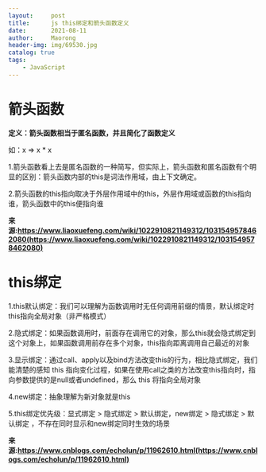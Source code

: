 ```yaml
---
layout:     post
title:      js this绑定和箭头函数定义
date:       2021-08-11
author:     Maorong
header-img: img/69530.jpg
catalog: true
tags:
    - JavaScript
---
```


# 箭头函数

**定义：箭头函数相当于匿名函数，并且简化了函数定义**

如：x => x * x


1.箭头函数看上去是匿名函数的一种简写，但实际上，箭头函数和匿名函数有个明显的区别：箭头函数内部的this是词法作用域，由上下文确定。

2.箭头函数的this指向取决于外层作用域中的this，外层作用域或函数的this指向谁，箭头函数中的this便指向谁

**来源:https://www.liaoxuefeng.com/wiki/1022910821149312/1031549578462080(https://www.liaoxuefeng.com/wiki/1022910821149312/1031549578462080)**

# this绑定

1.this默认绑定：我们可以理解为函数调用时无任何调用前缀的情景，默认绑定时this指向全局对象（非严格模式）

2.隐式绑定：如果函数调用时，前面存在调用它的对象，那么this就会隐式绑定到这个对象上，如果函数调用前存在多个对象，this指向距离调用自己最近的对象

3.显示绑定：通过call、apply以及bind方法改变this的行为，相比隐式绑定，我们能清楚的感知 this 指向变化过程，如果在使用call之类的方法改变this指向时，指向参数提供的是null或者undefined，那么 this 将指向全局对象

4.new绑定：抽象理解为新对象就是this

5.this绑定优先级：显式绑定 > 隐式绑定 > 默认绑定，new绑定 > 隐式绑定 > 默认绑定
，不存在同时显示和new绑定同时生效的场景


**来源:https://www.cnblogs.com/echolun/p/11962610.html(https://www.cnblogs.com/echolun/p/11962610.html)**